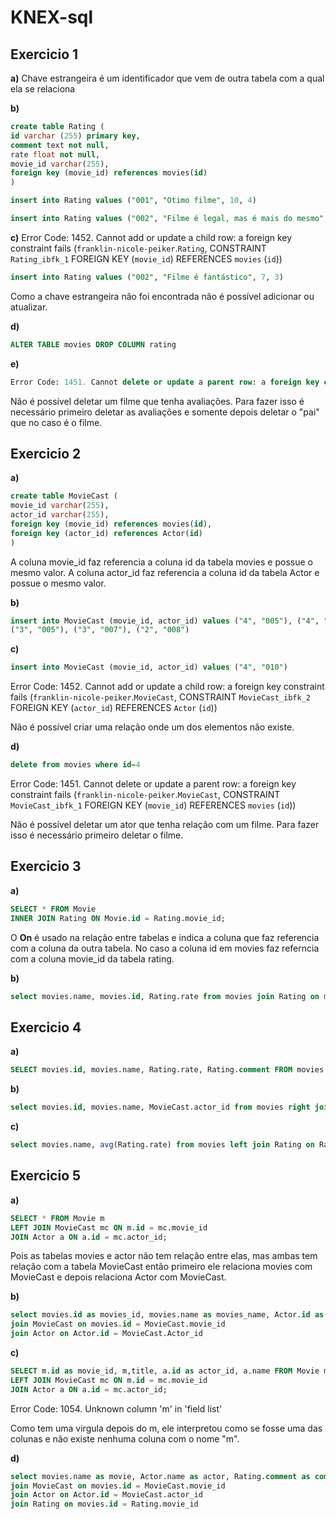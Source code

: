 # KNEX-sql

## Exercicio 1

**a)** Chave estrangeira é um identificador que vem de outra tabela com a qual ela se relaciona

**b)**

```sql
create table Rating (
id varchar (255) primary key,
comment text not null,
rate float not null,
movie_id varchar(255),
foreign key (movie_id) references movies(id)
)
```

```sql
insert into Rating values ("001", "Otimo filme", 10, 4)

insert into Rating values ("002", "Filme é legal, mas é mais do mesmo", 7, 3)
```

**c)**
Error Code: 1452. Cannot add or update a child row: a foreign key constraint fails (`franklin-nicole-peiker`.`Rating`, CONSTRAINT `Rating_ibfk_1` FOREIGN KEY (`movie_id`) REFERENCES `movies` (`id`))

```sql
insert into Rating values ("002", "Filme é fantástico", 7, 3)
```

Como a chave estrangeira não foi encontrada não é possível adicionar ou atualizar.

**d)**

```sql
ALTER TABLE movies DROP COLUMN rating
```

**e)**

```sql
Error Code: 1451. Cannot delete or update a parent row: a foreign key constraint fails (`franklin-nicole-peiker`.`Rating`, CONSTRAINT `Rating_ibfk_1` FOREIGN KEY (`movie_id`) REFERENCES `movies` (`id`))
```

Não é possível deletar um filme que tenha avaliações. Para fazer isso é necessário primeiro deletar as avaliações e somente depois deletar o "pai" que no caso é o filme.

## Exercicio 2

**a)**

```sql
create table MovieCast (
movie_id varchar(255),
actor_id varchar(255),
foreign key (movie_id) references movies(id),
foreign key (actor_id) references Actor(id)
)
```

A coluna movie_id faz referencia a coluna id da tabela movies e possue o mesmo valor. A coluna actor_id faz referencia a coluna id da tabela Actor e possue o mesmo valor.

**b)**

```sql
insert into MovieCast (movie_id, actor_id) values ("4", "005"), ("4", "001"), ("4", "004"),
("3", "005"), ("3", "007"), ("2", "008")
```

**c)**

```sql
insert into MovieCast (movie_id, actor_id) values ("4", "010")
```

Error Code: 1452. Cannot add or update a child row: a foreign key constraint fails (`franklin-nicole-peiker`.`MovieCast`, CONSTRAINT `MovieCast_ibfk_2` FOREIGN KEY (`actor_id`) REFERENCES `Actor` (`id`))

Não é possível criar uma relação onde um dos elementos não existe.

**d)**

```sql
delete from movies where id=4
```

Error Code: 1451. Cannot delete or update a parent row: a foreign key constraint fails (`franklin-nicole-peiker`.`MovieCast`, CONSTRAINT `MovieCast_ibfk_1` FOREIGN KEY (`movie_id`) REFERENCES `movies` (`id`))

Não é possível deletar um ator que tenha relação com um filme. Para fazer isso é necessário primeiro deletar o filme.

## Exercicio 3

**a)**

```sql
SELECT * FROM Movie
INNER JOIN Rating ON Movie.id = Rating.movie_id;
```

O **On** é usado na relação entre tabelas e indica a coluna que faz referencia com a coluna da outra tabela. No caso a coluna id em movies faz referncia com a coluna movie_id da tabela rating.

**b)**

```sql
select movies.name, movies.id, Rating.rate from movies join Rating on movies.id = Rating.movie_id
```

## Exercicio 4

**a)**

```sql
SELECT movies.id, movies.name, Rating.rate, Rating.comment FROM movies LEFT JOIN Rating ON movies.id = Rating.movie_id;
```

**b)**

```sql
select movies.id, movies.name, MovieCast.actor_id from movies right join MovieCast on MovieCast.movie_id = movies.id
```

**c)**

```sql
select movies.name, avg(Rating.rate) from movies left join Rating on Rating.movie_id = movies.id group by movies.name
```

## Exercicio 5

**a)**

```sql
SELECT * FROM Movie m
LEFT JOIN MovieCast mc ON m.id = mc.movie_id
JOIN Actor a ON a.id = mc.actor_id;
```

Pois as tabelas movies e actor não tem relação entre elas, mas ambas tem relação com a tabela MovieCast então primeiro ele relaciona movies com MovieCast e depois relaciona Actor com MovieCast.

**b)**

```sql
select movies.id as movies_id, movies.name as movies_name, Actor.id as actor_id, Actor.name as actor_name from movies
join MovieCast on movies.id = MovieCast.movie_id
join Actor on Actor.id = MovieCast.Actor_id
```

**c)**

```sql
SELECT m.id as movie_id, m,title, a.id as actor_id, a.name FROM Movie m
LEFT JOIN MovieCast mc ON m.id = mc.movie_id
JOIN Actor a ON a.id = mc.actor_id;
```

Error Code: 1054. Unknown column 'm' in 'field list'

Como tem uma virgula depois do m, ele interpretou como se fosse uma das colunas e não existe nenhuma coluna com o nome "m".

**d)**

```sql
select movies.name as movie, Actor.name as actor, Rating.comment as comment, Rating.rate as rate from movies
join MovieCast on movies.id = MovieCast.movie_id
join Actor on Actor.id = MovieCast.actor_id
join Rating on movies.id = Rating.movie_id
```
